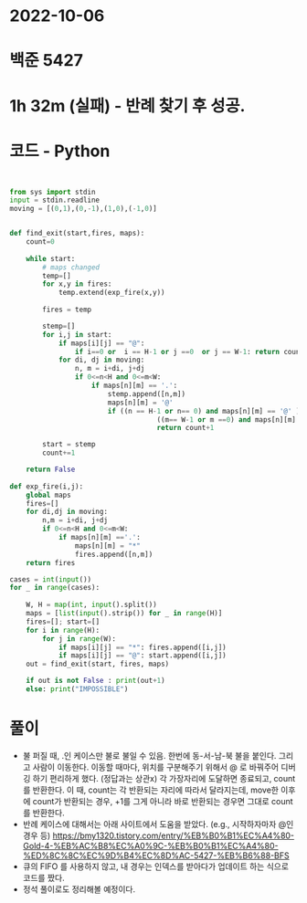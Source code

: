 # 2022-10-06

# 백준 5427

# 1h 32m (실패) - 반례 찾기 후 성공.

# 코드 - Python

```python


from sys import stdin
input = stdin.readline
moving = [(0,1),(0,-1),(1,0),(-1,0)]


def find_exit(start,fires, maps):
    count=0
    
    while start:
        # maps changed
        temp=[]
        for x,y in fires:
            temp.extend(exp_fire(x,y))
        
        fires = temp

        stemp=[]
        for i,j in start: 
            if maps[i][j] == "@":
                if i==0 or  i == H-1 or j ==0  or j == W-1: return count
            for di, dj in moving:
                n, m = i+di, j+dj
                if 0<=n<H and 0<=m<W:
                    if maps[n][m] == '.':
                        stemp.append([n,m])
                        maps[n][m] = '@'
                        if ((n == H-1 or n== 0) and maps[n][m] == '@' ) or \
                                    ((m== W-1 or m ==0) and maps[n][m] == '@'):
                                    return count+1

        start = stemp        
        count+=1

    return False
            
def exp_fire(i,j):
    global maps
    fires=[]
    for di,dj in moving:
        n,m = i+di, j+dj
        if 0<=n<H and 0<=m<W:
            if maps[n][m] =='.':
                maps[n][m] = "*"
                fires.append([n,m])
    return fires       

cases = int(input())
for _ in range(cases):
    
    W, H = map(int, input().split()) 
    maps = [list(input().strip()) for _ in range(H)]
    fires=[]; start=[]
    for i in range(H):
        for j in range(W):
            if maps[i][j] == "*": fires.append([i,j])
            if maps[i][j] == "@": start.append([i,j])
    out = find_exit(start, fires, maps)

    if out is not False : print(out+1)
    else: print("IMPOSSIBLE")

```

# 풀이

- 불 퍼질 때, .인 케이스만 불로 불일 수 있음. 한번에 동-서-남-북 불을 붙인다. 그리고 사람이 이동한다. 이동할 때마다, 위치를 구분해주기 위해서 @ 로 바꿔주어 디버깅 하기 편리하게 했다. (정답과는 상관x) 각 가장자리에 도달하면 종료되고, count를 반환한다. 이 때, count는 각 반환되는 자리에 따라서 달라지는데, move한 이후에 count가 반환되는 경우, +1를 그게 아니라 바로 반환되는 경우면 그대로 count를 반환한다. 
- 반례 케이스에 대해서는 아래 사이트에서 도움을 받았다. (e.g., 시작하자마자 @인 경우 등)
https://bmy1320.tistory.com/entry/%EB%B0%B1%EC%A4%80-Gold-4-%EB%AC%B8%EC%A0%9C-%EB%B0%B1%EC%A4%80-%ED%8C%8C%EC%9D%B4%EC%8D%AC-5427-%EB%B6%88-BFS
- 큐의 FIFO 를 사용하지 않고, 내 경우는 인덱스를 받아다가 업데이트 하는 식으로 코드를 짰다. 
- 정석 풀이로도 정리해볼 예정이다. 
